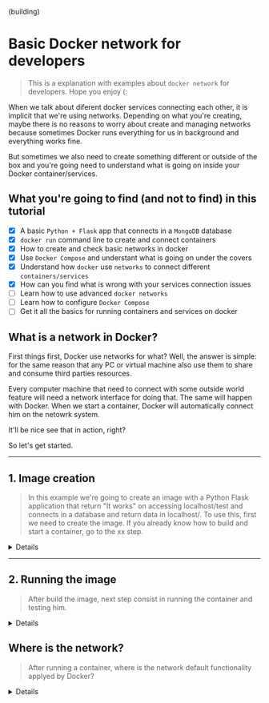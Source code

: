 (building)

# Basic Docker network for developers

>This is a explanation with examples about `docker network` for developers. Hope you enjoy (:

When we talk about diferent docker services connecting each other, it is implicit that we're using networks. Depending on what you're creating, maybe there is no reasons to worry about create and managing networks because sometimes Docker runs everything for us in background and everything works fine. 

But sometimes we also need to create something different or outside of the box and you're going need to understand what is going on inside your Docker container/services.

## What you're going to find (and not to find) in this tutorial

- [x] A basic `Python + Flask` app that connects in a `MongoDB` database
- [x] `docker run` command line to create and connect containers
- [x] How to create and check basic networks in docker
- [x] Use `Docker Compose` and understant what is going on under the covers
- [x] Understand how `docker` use `networks` to connect different `containers/services`
- [x] How can you find what is wrong with your services connection issues
- [ ] Learn how to use advanced `docker networks`
- [ ] Learn how to configure `Docker Compose`
- [ ] Get it all the basics for running containers and services on docker 

## What is a network in Docker?

First things first, Docker use networks for what? Well, the answer is simple: for the same reason that any PC or virtual machine also use them to share and consume third parties resources. 

Every computer machine that need to connect with some outside world feature will need a network interface for doing that. The same will happen with Docker. When we start a container, Docker will automatically connect him on the netowrk system. 

It'll be nice see that in action, right? 

So let's get started.

---

## 1. Image creation
>In this example we're going to create an image with a Python Flask application that return "It works" on accessing localhost/test and connects in a database and return data in localhost/. To use this, first we need to create the image. If you already know how to build and start a container, go to the xx step.

<details>

In the /tutorial folder, type the command below:

`docker build . -t tutorial-image`

This going to create an image for the Dockerfile in that folder. This file includes just two important elements:

1. the installation of all dependencies inside the requirements.txt file that includes `Flask` and `flask-mongoengine` packages
2. the exposure of the 5000 port that is default by using Flask

After run the command, we can check if the image was created by typing `docker images`:

![image](/assets/img/0.png)

</details>

---
## 2. Running the image
> After build the image, next step consist in running the container and testing him.
<details>

To running the image, we can type the command below:

`docker run --name tutorial-container -p 80:5000 -d tutorial-image`

After running the command above, we can check this out by typing the `docker ps` and searching for the "tutorial-container" in the list.

<div>

![image](/assets/img/0.1.png)
</div>

If the status is up and running, this means that we're able to access the `flask` application on the following address: `http://localhost/test` and see the API "It works!" result.

<div align="center">

![image](/assets/img/1.png)

</div>

Here is what the command are actually doing:

1. --name able us to set a name to the container, as can be verified in the `docker ps` result. If we skip this, Docker will set a name randomly for us.
2. -p flag is very important to make the application works. If we jump over this, nothing will work by accessing localhost/test. -p means that we're connecting the 80 port of the host to the 5000 port of the container. Remember the `expose 5000` in the Dockerfile and that the Flask uses this port by default? Whitout this flag we're not able to reach the application running inside the container.
3. -d flag is just to run the container in background mode, so we can keep using the terminal to run some other commands.
4. Last but not least, the "tutorial-image" is just the image that we wanna run.

</details>


## Where is the network?
> After running a container, where is the network default functionality applyed by Docker?

<details>



</details>



<!--Docker implements the "networks" top level definition for network config for services. Using that resource, we can provide a default configuration on running containers and other composes.

Docker by default creates tree network: bridge, host and none.

-------docker network ls image

## bridge

Create a bridge between containers. Can be used to connect services. When a docker-compose with multiple services up, docker create a default network for connection between services layers.

--------- IMAGE 1

Every service in the compose will be configured with this default network.

```docker
docker container inspect container-name
```

-------- IMAGE 2

Docker uses the default created network for connections between services. This allows a service connect to another using the name of the service as an alias for the host address.
Imagine two services in a compose: curl and app. Curl could connect to app using
```bash
curl http://app
```

# Conclusion

We saw some basics from Docker Network. Now, if you want to get some more complex or other network definitions, you can take <a src="https://www.youtube.com/watch?v=bKFMS5C4CG0">this tutorial</a> from NetworkChuck. I not gonna lie. Crazy amazing complex shit on that video. Get a look if you want to dive into network or in devops career. -->